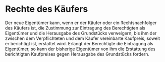 # Rechte des Käufers

Der neue Eigentümer kann, wenn er der Käufer oder ein Rechtsnachfolger des Käufers ist, die Zustimmung zur Eintragung des Berechtigten als Eigentümer und die Herausgabe des Grundstücks verweigern, bis ihm der zwischen dem Verpflichteten und dem Käufer vereinbarte Kaufpreis, soweit er berichtigt ist, erstattet wird. Erlangt der Berechtigte die Eintragung als Eigentümer, so kann der bisherige Eigentümer von ihm die Erstattung des berichtigten Kaufpreises gegen Herausgabe des Grundstücks fordern.